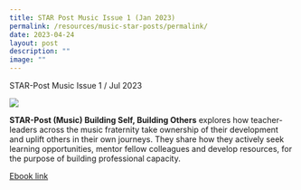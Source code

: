 ```yaml
---
title: STAR Post Music Issue 1 (Jan 2023)
permalink: /resources/music-star-posts/permalink/
date: 2023-04-24
layout: post
description: ""
image: ""
---
```

STAR-Post Music Issue 1 / Jul 2023

![](/images/2023-01-01-post-star–post%20music%20issue%201%20(jan%202023).png)

**STAR-Post (Music) Building Self, Building Others** explores how teacher-leaders across the music fraternity take ownership of their development and uplift others in their own journeys. They share how they actively seek learning opportunities, mentor fellow colleagues and develop resources, for the purpose of building professional capacity.

[Ebook link](https://go.gov.sg/spmusjan23)